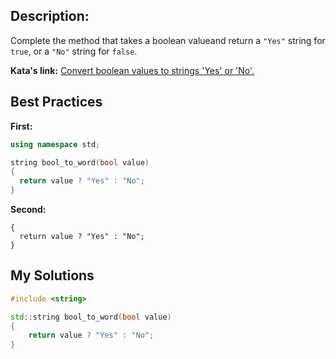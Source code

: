 ## Description:

Complete the method that takes a boolean valueand return a `"Yes"` string for `true`, or a `"No"` string for `false`.

**Kata's link:** [Convert boolean values to strings 'Yes' or 'No'.](https://www.codewars.com/kata/53369039d7ab3ac506000467/cpp)

## Best Practices

**First:**
```cpp
using namespace std;

string bool_to_word(bool value)
{
  return value ? "Yes" : "No";
}
```

**Second:**
```cppstd::string bool_to_word(bool value)
{
  return value ? "Yes" : "No";
}
```

## My Solutions
```cpp
#include <string>

std::string bool_to_word(bool value)
{
	return value ? "Yes" : "No";
}
```
